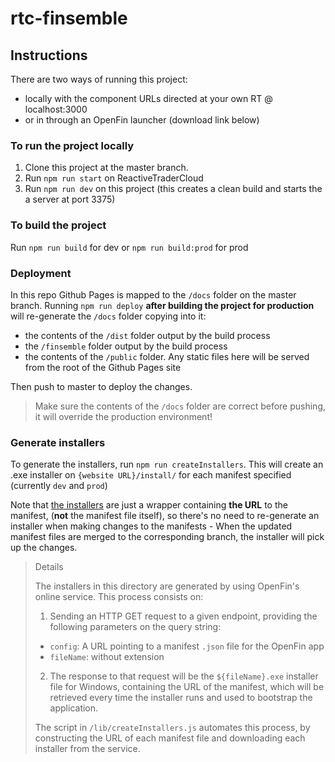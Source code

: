 # rtc-finsemble

## Instructions

There are two ways of running this project:

- locally with the component URLs directed at your own RT @ localhost:3000
- or in through an OpenFin launcher (download link below)

### To run the project locally

1. Clone this project at the master branch.
2. Run `npm run start` on ReactiveTraderCloud
3. Run `npm run dev` on this project (this creates a clean build and starts the a server at port 3375)

### To build the project

Run `npm run build` for dev or `npm run build:prod` for prod

### Deployment

In this repo Github Pages is mapped to the `/docs` folder on the master branch. Running `npm run deploy` **after building the project for production** will re-generate the `/docs` folder copying into it:
- the contents of the `/dist` folder output by the build process
- the `/finsemble` folder output by the build process
- the contents of the `/public` folder. Any static files here will be served from the root of the Github Pages site

Then push to master to deploy the changes.

> Make sure the contents of the `/docs` folder are correct before pushing, it will override the production environment!

### Generate installers

To generate the installers, run `npm run createInstallers`. This will create an .exe installer on `{website URL}/install/` for each manifest specified (currently `dev` and `prod`)

Note that [the installers](https://openfin.co/documentation/options/#installer) are just a 
wrapper containing **the URL** to the manifest, (**not** the manifest file itself), so there's 
no need to re-generate an installer when making changes to the manifests - When the updated 
manifest files are merged to the corresponding branch, the installer will pick up the changes.

> Details
> 
> The installers in this directory are generated by using OpenFin's online service. This process consists on:
> 1. Sending an HTTP GET request to a given endpoint, providing the following parameters on the query string:
>   - `config`: A URL pointing to a manifest `.json` file for the OpenFin app
>   - `fileName`: without extension
> 2. The response to that request will be the `${fileName}.exe` installer file for Windows, containing the URL of the manifest, which will be retrieved every time the installer runs and used to bootstrap the application.
>
> The script in `/lib/createInstallers.js` automates this process, by constructing the URL of each manifest file and downloading each installer from the service.
